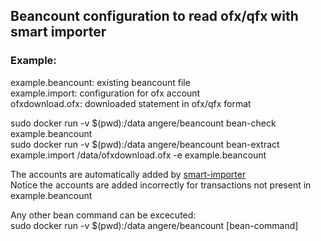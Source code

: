 ## Beancount configuration to read ofx/qfx with smart importer

### Example:
example.beancount: existing beancount file  
example.import: configuration for ofx account  
ofxdownload.ofx: downloaded statement in ofx/qfx format  

sudo docker run -v $(pwd):/data angere/beancount bean-check example.beancount  
sudo docker run -v $(pwd):/data angere/beancount bean-extract example.import /data/ofxdownload.ofx -e example.beancount  

The accounts are automatically added by [smart-importer](https://github.com/beancount/smart_importer)  
Notice the accounts are added incorrectly for transactions not present in example.beancount  

Any other bean command can be excecuted:  
sudo docker run -v $(pwd):/data angere/beancount [bean-command]
